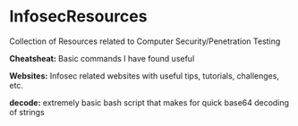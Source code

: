 # InfosecResources
Collection of Resources related to Computer Security/Penetration Testing

**Cheatsheat:** Basic commands I have found useful 

**Websites:** Infosec related websites with useful tips, tutorials, challenges, etc.

**decode:** extremely basic bash script that makes for quick base64 decoding of strings


